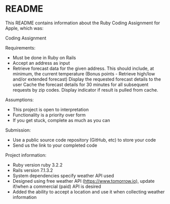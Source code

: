 # README

This README contains information about the Ruby Coding Assignment
for Apple, which was:

Coding Assignment

Requirements:
- Must be done in Ruby on Rails
- Accept an address as input
- Retrieve forecast data for the given address. This should include, 
  at minimum, the current temperature 
  (Bonus points - Retrieve high/low and/or extended forecast)
  Display the requested forecast details to the user
  Cache the forecast details for 30 minutes for all subsequent requests by zip codes. Display indicator if result is pulled from cache.

Assumptions:
- This project is open to interpretation
- Functionality is a priority over form
- If you get stuck, complete as much as you can

Submission:
- Use a public source code repository (GitHub, etc) to store your code
- Send us the link to your completed code




Project information:
  * Ruby version  ruby 3.2.2 
  * Rails version  7.1.3.2
  * System dependencies specify weather API used
  * Designed using free weather API (https://www.tomorrow.io), update if/when a commercial 
    (paid) API is desired
  * Added the ability to accept a location and use it when collecting weather information

